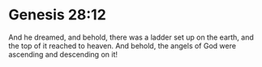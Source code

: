 # Genesis 28:12

And he dreamed, and behold, there was a ladder set up on the earth, and the top of it reached to heaven. And behold, the angels of God were ascending and descending on it!
